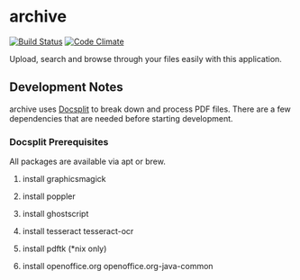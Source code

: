 archive
=======
[![Build Status](https://secure.travis-ci.org/vincentpaca/archive.png?branch=master)](https://travis-ci.org/vincentpaca/archive) [![Code Climate](https://codeclimate.com/badge.png)](https://codeclimate.com/github/vincentpaca/archive)

Upload, search and browse through your files easily with this application.

Development Notes
-----------------

archive uses [Docsplit](http://documentcloud.github.com/docsplit/) to break down and process PDF files.
There are a few dependencies that are needed before starting development.

### Docsplit Prerequisites
All packages are available via apt or brew.

1. install graphicsmagick

2. install poppler

3. install ghostscript

4. install tesseract tesseract-ocr

5. install pdftk (*nix only)

6. install openoffice.org openoffice.org-java-common
